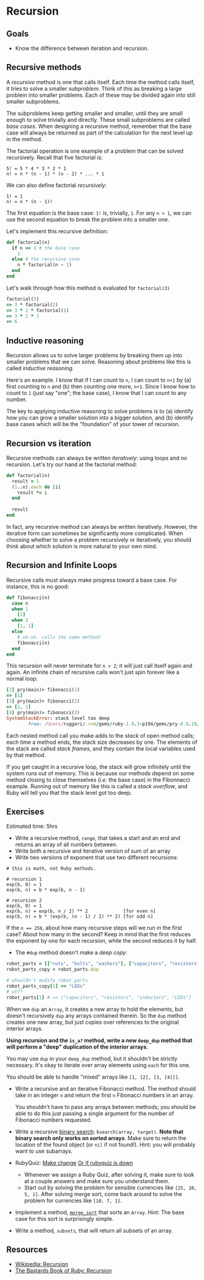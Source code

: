 # Recursion

## Goals

* Know the difference between iteration and recursion.

## Recursive methods

A *recursive* method is one that calls itself. Each time the method
calls itself, it tries to solve a smaller *subproblem*. Think of this
as breaking a large problem into smaller problems. Each of these may
be divided again into still smaller subproblems.

The subproblems keep getting smaller and smaller, until they are small
enough to solve trivially and directly. These small subproblems are
called *base cases*. When designing a recursive method, remember that
the base case will always be returned as part of the calculation for the
next level up in the method.

The factorial operation is one example of a problem that can be solved
recursively. Recall that five factorial is:

    5! = 5 * 4 * 3 * 2 * 1
    n! = n * (n - 1) * (n - 2) * ... * 1

We can also define factorial *recursively*:

    1! = 1
    n! = n * (n - 1)!

The first equation is the base case: `1!` is, trivially, `1`. For any
`n > 1`, we can use the second equation to break the problem into a
smaller one.

Let's implement this recursive definition:

```ruby
def factorial(n)
  if n == 1 # the base case
    1
  else # the recursive case
    n * factorial(n - 1)
  end
end
```

Let's walk through how this method is evaluated for `factorial(3)`

```ruby
factorial(3)
=> 3 * factorial(2)
=> 3 * 2 * factorial(1)
=> 3 * 2 * 1
=> 6
```

## Inductive reasoning

Recursion allows us to solve larger problems by breaking them up into
smaller problems that we can solve. Reasoning about problems like this
is called *inductive reasoning*.

Here's an example. I know that if I can count to `n`, I can count to
`n+1` by (a) first counting to `n` and (b) then counting one more,
`n+1`. Since I know how to count to `1` (just say "one"; the base
case), I know that I can count to any number.

The key to applying inductive reasoning to solve problems is to (a)
identify how you can grow a smaller solution into a bigger solution,
and (b) identify base cases which will be the "foundation" of your
tower of recursion.

## Recursion vs iteration

Recursive methods can always be written *iteratively*: using loops
and no recursion. Let's try our hand at the factorial method:

```ruby
def factorial(n)
  result = 1
  (1..n).each do |i|
    result *= i
  end
  
  result
end
```

In fact, any recursive method can always be written
iteratively. However, the iterative form can sometimes be
significantly more complicated. When choosing whether to solve a
problem recursively or iteratively, you should think about which
solution is more natural to your own mind.

## Recursion and Infinite Loops

Recursive calls must always make progress toward a base case. For
instance, this is no good:

```ruby
def fibonacci(n)
  case n
  when 1
    [1]
  when 2
    [1, 1]
  else
    # uh-oh. calls the same method!
    fibonacci(n)
  end
end
```

This recursion will never terminate for `n > 2`; it will just call
itself again and again. An infinite chain of recursive calls won't
just spin forever like a normal loop:

```ruby
[2] pry(main)> fibonacci(1)
=> [1]
[3] pry(main)> fibonacci(2)
=> [1, 1]
[4] pry(main)> fibonacci(3)
SystemStackError: stack level too deep
        from: /Users/ruggeri/.rvm/gems/ruby-1.9.3-p194/gems/pry-0.9.10/lib/pry/pry_instance.rb:275
```

Each nested method call you make adds to the *stack* of open method
calls; each time a method ends, the stack size decreases by one. The
elements of the stack are called *stack frames*, and they contain the
local variables used by that method.

If you get caught in a recursive loop, the stack will grow infinitely
until the system runs out of memory. This is because our methods depend 
on some method closing to close themselves (*i.e.* the base case) in the
Fibonnacci example. Running out of memory like this is called a *stack
overflow*, and Ruby will tell you that the stack level got too deep.

## Exercises

Estimated time: 5hrs

* Write a recursive method, `range`, that takes a start and an end and
  returns an array of all numbers between.
* Write both a recursive and iterative version of sum of an array
* Write two versions of exponent that use two different recursions:

```
# this is math, not Ruby methods.

# recursion 1
exp(b, 0) = 1
exp(b, n) = b * exp(b, n - 1)

# recursion 2
exp(b, 0) = 1
exp(b, n) = exp(b, n / 2) ** 2             [for even n]
exp(b, n) = b * (exp(b, (n - 1) / 2) ** 2) [for odd n]
```

If the `n == 256`, about how many recursive steps will we run in the
first case? About how many in the second? Keep in mind that the first
reduces the exponent by one for each recursion, while the second
reduces it by half.

* The `#dup` method doesn't make a *deep copy*:

```ruby
robot_parts = [["nuts", "bolts", "washers"], ["capacitors", "resistors", "inductors"]]
robot_parts_copy = robot_parts.dup

# shouldn't modify robot_parts
robot_parts_copy[1] << "LEDs"
# wtf?
robot_parts[1] # => ["capacitors", "resistors", "inductors", "LEDs"]
```

When we `dup` an `Array`, it creates a new array to hold the elements,
but doesn't recursively `dup` any arrays contained therein. So the
`dup` method creates one new array, but just copies over references to
the original interior arrays.

**Using recursion and the `is_a?` method, write a new `deep_dup`
method that will perform a "deep" duplication of the interior
arrays.**

You may use `dup` in your `deep_dup` method, but it shouldn't be
strictly necessary. It's okay to iterate over array elements using
`each` for this one.

You should be able to handle "mixed" arrays like `[1, [2], [3, [4]]]`.

* Write a recursive and an iterative Fibonacci method. The method
  should take in an integer `n` and return the first `n` Fibonacci
  numbers in an array.
  
  You shouldn't have to pass any arrays between methods; you should be
  able to do this just passing a single argument for the number of
  Fibonacci numbers requested.
* Write a recursive [binary search][wiki-binary-search]:
  `bsearch(array, target)`. **Note that binary search only works on
  sorted arrays**. Make sure to return the location of the found
  object (or `nil` if not found!). Hint: you will probably want to use
  subarrays.
* RubyQuiz: [Make change](http://www.rubyquiz.com/quiz154.html) [Or if rubyquiz is down](http://web.archive.org/web/20130215052843/http://rubyquiz.com/quiz154.html)
  * Whenever we assign a Ruby Quiz, after solving it, make sure to
    look at a couple answers and make sure you understand them.
  * Start out by solving the problem for sensible currencies like
    `[25, 10, 5, 1]`. After solving merge sort, come back around to
    solve the problem for currencies like `[10, 7, 1]`.
* Implement a method, [`merge_sort`][wiki-merge-sort] that sorts an
  `Array`. Hint: The base case for this sort is surprisingly simple.
* Write a method, `subsets`, that will return all subsets of an array.

[wiki-binary-search]: http://en.wikipedia.org/wiki/Binary_search
[wiki-merge-sort]: http://en.wikipedia.org/wiki/Merge_sort

## Resources

* [Wikipedia: Recursion][wiki-recursion]
* [The Bastards Book of Ruby: Recursion][bastard-recursion]

[wiki-recursion]: http://en.wikipedia.org/wiki/Recursion_(computer_science)
[bastard-recursion]: http://ruby.bastardsbook.com/chapters/recursion/
[Stirling]: http://en.wikipedia.org/wiki/Stirling_numbers_of_the_second_kind
[Fib-Recursion]: http://courses.csail.mit.edu/6.01/spring07/lectures/lecture4.pdf
